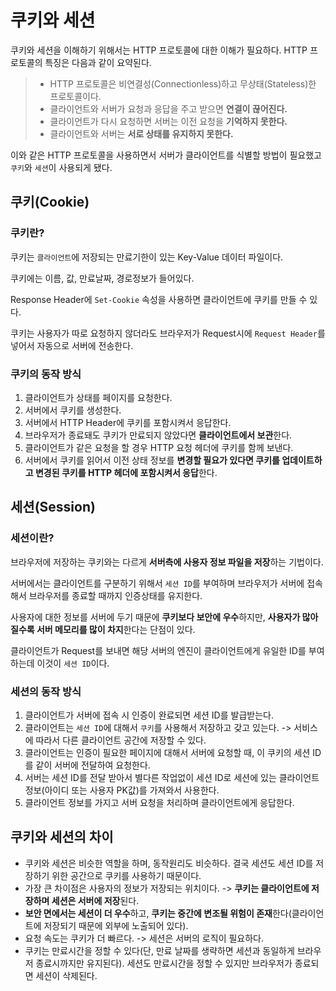 # 쿠키와 세션

쿠키와 세션을 이해하기 위해서는 HTTP 프로토콜에 대한 이해가 필요하다. HTTP 프로토콜의 특징은 다음과 같이 요약된다.

> - HTTP 프로토콜은 비연결성(Connectionless)하고 무상태(Stateless)한 프로토콜이다.
> - 클라이언트와 서버가 요청과 응답을 주고 받으면 **연결이 끊어진다.**
> - 클라이언트가 다시 요청하면 서버는 이전 요청을 **기억하지 못한다.**
> - 클라이언트와 서버는 **서로 상태를 유지하지 못한다.**

이와 같은 HTTP 프로토콜을 사용하면서 서버가 클라이언트를 식별할 방법이 필요했고 `쿠키`와 `세션`이 사용되게 됐다.

## 쿠키(Cookie)

### 쿠키란?

쿠키는 `클라이언트`에 저장되는 만료기한이 있는 Key-Value 데이터 파일이다.

쿠키에는 이름, 값, 만료날짜, 경로정보가 들어있다.

Response Header에 `Set-Cookie` 속성을 사용하면 클라이언트에 쿠키를 만들 수 있다.

쿠키는 사용자가 따로 요청하지 않더라도 브라우저가 Request시에 `Request Header`를 넣어서 자동으로 서버에 전송한다.

### 쿠키의 동작 방식

1. 클라이언트가 상태를 페이지를 요청한다.
2. 서버에서 쿠키를 생성한다.
3. 서버에서 HTTP Header에 쿠키를 포함시켜서 응답한다.
4. 브라우저가 종료돼도 쿠키가 만료되지 않았다면 **클라이언트에서 보관**한다.
5. 클라이언트가 같은 요청을 할 경우 HTTP 요청 헤더에 쿠키를 함께 보낸다.
6. 서버에서 쿠키를 읽어서 이전 상태 정보를 **변경할 필요가 있다면 쿠키를 업데이트하고 변경된 쿠키를 HTTP 헤더에 포함시켜서 응답**한다.

## 세션(Session)

### 세션이란?

브라우저에 저장하는 쿠키와는 다르게 **서버측에 사용자 정보 파일을 저장**하는 기법이다.

서버에서는 클라이언트를 구분하기 위해서 `세션 ID`를 부여하며 브라우저가 서버에 접속해서 브라우저를 종료할 때까지 인증상태를 유지한다.

사용자에 대한 정보를 서버에 두기 때문에 **쿠키보다 보안에 우수**하지만, **사용자가 많아질수록 서버 메모리를 많이 차지**한다는 단점이 있다.

클라이언트가 Request를 보내면 해당 서버의 엔진이 클라이언트에게 유일한 ID를 부여하는데 이것이 `세션 ID`이다.

### 세션의 동작 방식

1. 클라이언트가 서버에 접속 시 인증이 완료되면 세션 ID를 발급받는다.
2. 클라이언트는 `세션 ID`에 대해서 `쿠키`를 사용해서 저장하고 갖고 있는다. -> 서비스에 따라서 다른 클라이언트 공간에 저장할 수 있다.
3. 클라이언트는 인증이 필요한 페이지에 대해서 서버에 요청할 때, 이 쿠키의 세션 ID를 같이 서버에 전달하여 요청한다.
4. 서버는 세션 ID를 전달 받아서 별다른 작업없이 세션 ID로 세션에 있는 클라이언트 정보(아이디 또는 사용자 PK값)를 가져와서 사용한다.
5. 클라이언트 정보를 가지고 서버 요청을 처리하며 클라이언트에게 응답한다.

## 쿠키와 세션의 차이

- 쿠키와 세션은 비슷한 역할을 하며, 동작원리도 비슷하다. 결국 세션도 세션 ID를 저장하기 위한 공간으로 쿠키를 사용하기 때문이다.
- 가장 큰 차이점은 사용자의 정보가 저장되는 위치이다. -> **쿠키는 클라이언트에 저장하며 세션은 서버에 저장**된다.
- **보안 면에서는 세션이 더 우수**하고, **쿠키는 중간에 변조될 위험이 존재**한다(클라이언트에 저장되기 때문에 외부에 노출되어 있다).
- 요청 속도는 쿠키가 더 빠르다. -> 세션은 서버의 로직이 필요하다.
- 쿠키는 만료시간을 정할 수 있다(단, 만료 날짜를 생략하면 세션과 동일하게 브라우저 종료시까지만 유지된다). 세션도 만료시간을 정할 수 있지만 브라우저가 종료되면 세션이 삭제된다.